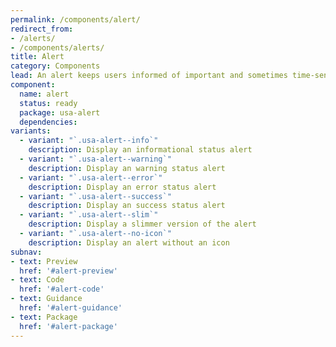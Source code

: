```yaml
---
permalink: /components/alert/
redirect_from:
- /alerts/
- /components/alerts/
title: Alert
category: Components
lead: An alert keeps users informed of important and sometimes time-sensitive changes.
component:
  name: alert
  status: ready
  package: usa-alert
  dependencies:
variants:
  - variant: "`.usa-alert--info`"
    description: Display an informational status alert
  - variant: "`.usa-alert--warning`"
    description: Display an warning status alert
  - variant: "`.usa-alert--error`"
    description: Display an error status alert
  - variant: "`.usa-alert--success`"
    description: Display an success status alert
  - variant: "`.usa-alert--slim`"
    description: Display a slimmer version of the alert
  - variant: "`.usa-alert--no-icon`"
    description: Display an alert without an icon
subnav:
- text: Preview
  href: '#alert-preview'
- text: Code
  href: '#alert-code'
- text: Guidance
  href: '#alert-guidance'
- text: Package
  href: '#alert-package'
---
```

